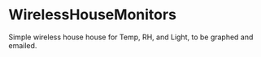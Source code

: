 # WirelessHouseMonitors
Simple wireless house house for Temp, RH, and Light, to be graphed and emailed.
